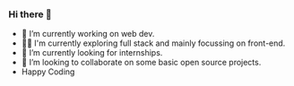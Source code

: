 ### Hi there 👋
- 🌱 I’m currently working on web dev. 
- :bowing_man:   I'm currently exploring full stack and mainly focussing on front-end.
- 🔭 I’m currently looking for internships.
- 👯 I’m looking to collaborate on some basic open source projects.
- Happy Coding
### 

